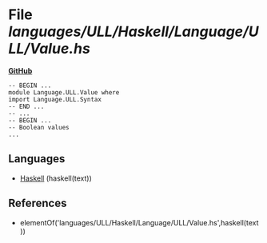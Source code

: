 # File _languages/ULL/Haskell/Language/ULL/Value.hs_
**[GitHub](https://github.com/softlang/yas/blob/master/languages/ULL/Haskell/Language/ULL/Value.hs)**
```
-- BEGIN ...
module Language.ULL.Value where
import Language.ULL.Syntax
-- END ...
-- ...
-- BEGIN ...
-- Boolean values
...
```

## Languages
* [Haskell](../languages/Haskell.md) (haskell(text))

## References
* elementOf('languages/ULL/Haskell/Language/ULL/Value.hs',haskell(text))
